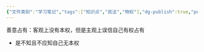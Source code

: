 ```yaml
---
{"文件类别":"学习笔记","tags":["知识点","民法","物权"],"dg-publish":true,"permalink":"/学习笔记studyup/知识点cheese/善意占有/","dgPassFrontmatter":true,"created":"2024-10-11T13:57:49.059+08:00","updated":"2024-10-25T12:25:55.767+08:00"}
---
```


善意占有：客观上没有本权，但是主观上误信自己有权占有
- 是不知且不应知自己无本权